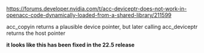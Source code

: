 
https://forums.developer.nvidia.com/t/acc-deviceptr-does-not-work-in-openacc-code-dynamically-loaded-from-a-shared-library/211599

acc_copyin returns a plausible device pointer, but later calling acc_deviceptr returns the host pointer

**it looks like this has been fixed in the 22.5 release**
